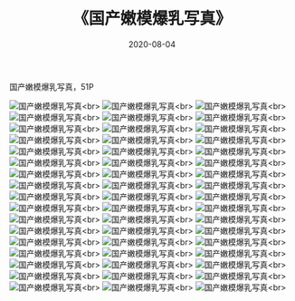 ﻿---
layout: post
title: 《国产嫩模爆乳写真》
date: 2020-08-04
img: http://photo.orgx.cf/%E6%80%A7%E6%84%9F/2019/国产嫩模爆乳写真[51P]/000.jpg
tags: [美女,性感,泳衣]
---

国产嫩模爆乳写真，51P

![国产嫩模爆乳写真](http://photo.orgx.cf/%E6%80%A7%E6%84%9F/2019/国产嫩模爆乳写真[51P]/001.jpg''国产嫩模爆乳写真'')<br>
![国产嫩模爆乳写真](http://photo.orgx.cf/%E6%80%A7%E6%84%9F/2019/国产嫩模爆乳写真[51P]/002.jpg''国产嫩模爆乳写真'')<br>
![国产嫩模爆乳写真](http://photo.orgx.cf/%E6%80%A7%E6%84%9F/2019/国产嫩模爆乳写真[51P]/003.jpg''国产嫩模爆乳写真'')<br>
![国产嫩模爆乳写真](http://photo.orgx.cf/%E6%80%A7%E6%84%9F/2019/国产嫩模爆乳写真[51P]/004.jpg''国产嫩模爆乳写真'')<br>
![国产嫩模爆乳写真](http://photo.orgx.cf/%E6%80%A7%E6%84%9F/2019/国产嫩模爆乳写真[51P]/005.jpg''国产嫩模爆乳写真'')<br>
![国产嫩模爆乳写真](http://photo.orgx.cf/%E6%80%A7%E6%84%9F/2019/国产嫩模爆乳写真[51P]/006.jpg''国产嫩模爆乳写真'')<br>
![国产嫩模爆乳写真](http://photo.orgx.cf/%E6%80%A7%E6%84%9F/2019/国产嫩模爆乳写真[51P]/007.jpg''国产嫩模爆乳写真'')<br>
![国产嫩模爆乳写真](http://photo.orgx.cf/%E6%80%A7%E6%84%9F/2019/国产嫩模爆乳写真[51P]/008.jpg''国产嫩模爆乳写真'')<br>
![国产嫩模爆乳写真](http://photo.orgx.cf/%E6%80%A7%E6%84%9F/2019/国产嫩模爆乳写真[51P]/009.jpg''国产嫩模爆乳写真'')<br>
![国产嫩模爆乳写真](http://photo.orgx.cf/%E6%80%A7%E6%84%9F/2019/国产嫩模爆乳写真[51P]/010.jpg''国产嫩模爆乳写真'')<br>
![国产嫩模爆乳写真](http://photo.orgx.cf/%E6%80%A7%E6%84%9F/2019/国产嫩模爆乳写真[51P]/011.jpg''国产嫩模爆乳写真'')<br>
![国产嫩模爆乳写真](http://photo.orgx.cf/%E6%80%A7%E6%84%9F/2019/国产嫩模爆乳写真[51P]/012.jpg''国产嫩模爆乳写真'')<br>
![国产嫩模爆乳写真](http://photo.orgx.cf/%E6%80%A7%E6%84%9F/2019/国产嫩模爆乳写真[51P]/013.jpg''国产嫩模爆乳写真'')<br>
![国产嫩模爆乳写真](http://photo.orgx.cf/%E6%80%A7%E6%84%9F/2019/国产嫩模爆乳写真[51P]/014.jpg''国产嫩模爆乳写真'')<br>
![国产嫩模爆乳写真](http://photo.orgx.cf/%E6%80%A7%E6%84%9F/2019/国产嫩模爆乳写真[51P]/015.jpg''国产嫩模爆乳写真'')<br>
![国产嫩模爆乳写真](http://photo.orgx.cf/%E6%80%A7%E6%84%9F/2019/国产嫩模爆乳写真[51P]/016.jpg''国产嫩模爆乳写真'')<br>
![国产嫩模爆乳写真](http://photo.orgx.cf/%E6%80%A7%E6%84%9F/2019/国产嫩模爆乳写真[51P]/017.jpg''国产嫩模爆乳写真'')<br>
![国产嫩模爆乳写真](http://photo.orgx.cf/%E6%80%A7%E6%84%9F/2019/国产嫩模爆乳写真[51P]/018.jpg''国产嫩模爆乳写真'')<br>
![国产嫩模爆乳写真](http://photo.orgx.cf/%E6%80%A7%E6%84%9F/2019/国产嫩模爆乳写真[51P]/019.jpg''国产嫩模爆乳写真'')<br>
![国产嫩模爆乳写真](http://photo.orgx.cf/%E6%80%A7%E6%84%9F/2019/国产嫩模爆乳写真[51P]/020.jpg''国产嫩模爆乳写真'')<br>
![国产嫩模爆乳写真](http://photo.orgx.cf/%E6%80%A7%E6%84%9F/2019/国产嫩模爆乳写真[51P]/021.jpg''国产嫩模爆乳写真'')<br>
![国产嫩模爆乳写真](http://photo.orgx.cf/%E6%80%A7%E6%84%9F/2019/国产嫩模爆乳写真[51P]/022.jpg''国产嫩模爆乳写真'')<br>
![国产嫩模爆乳写真](http://photo.orgx.cf/%E6%80%A7%E6%84%9F/2019/国产嫩模爆乳写真[51P]/023.jpg''国产嫩模爆乳写真'')<br>
![国产嫩模爆乳写真](http://photo.orgx.cf/%E6%80%A7%E6%84%9F/2019/国产嫩模爆乳写真[51P]/024.jpg''国产嫩模爆乳写真'')<br>
![国产嫩模爆乳写真](http://photo.orgx.cf/%E6%80%A7%E6%84%9F/2019/国产嫩模爆乳写真[51P]/025.jpg''国产嫩模爆乳写真'')<br>
![国产嫩模爆乳写真](http://photo.orgx.cf/%E6%80%A7%E6%84%9F/2019/国产嫩模爆乳写真[51P]/026.jpg''国产嫩模爆乳写真'')<br>
![国产嫩模爆乳写真](http://photo.orgx.cf/%E6%80%A7%E6%84%9F/2019/国产嫩模爆乳写真[51P]/027.jpg''国产嫩模爆乳写真'')<br>
![国产嫩模爆乳写真](http://photo.orgx.cf/%E6%80%A7%E6%84%9F/2019/国产嫩模爆乳写真[51P]/028.jpg''国产嫩模爆乳写真'')<br>
![国产嫩模爆乳写真](http://photo.orgx.cf/%E6%80%A7%E6%84%9F/2019/国产嫩模爆乳写真[51P]/029.jpg''国产嫩模爆乳写真'')<br>
![国产嫩模爆乳写真](http://photo.orgx.cf/%E6%80%A7%E6%84%9F/2019/国产嫩模爆乳写真[51P]/030.jpg''国产嫩模爆乳写真'')<br>
![国产嫩模爆乳写真](http://photo.orgx.cf/%E6%80%A7%E6%84%9F/2019/国产嫩模爆乳写真[51P]/031.jpg''国产嫩模爆乳写真'')<br>
![国产嫩模爆乳写真](http://photo.orgx.cf/%E6%80%A7%E6%84%9F/2019/国产嫩模爆乳写真[51P]/032.jpg''国产嫩模爆乳写真'')<br>
![国产嫩模爆乳写真](http://photo.orgx.cf/%E6%80%A7%E6%84%9F/2019/国产嫩模爆乳写真[51P]/033.jpg''国产嫩模爆乳写真'')<br>
![国产嫩模爆乳写真](http://photo.orgx.cf/%E6%80%A7%E6%84%9F/2019/国产嫩模爆乳写真[51P]/034.jpg''国产嫩模爆乳写真'')<br>
![国产嫩模爆乳写真](http://photo.orgx.cf/%E6%80%A7%E6%84%9F/2019/国产嫩模爆乳写真[51P]/035.jpg''国产嫩模爆乳写真'')<br>
![国产嫩模爆乳写真](http://photo.orgx.cf/%E6%80%A7%E6%84%9F/2019/国产嫩模爆乳写真[51P]/036.jpg''国产嫩模爆乳写真'')<br>
![国产嫩模爆乳写真](http://photo.orgx.cf/%E6%80%A7%E6%84%9F/2019/国产嫩模爆乳写真[51P]/037.jpg''国产嫩模爆乳写真'')<br>
![国产嫩模爆乳写真](http://photo.orgx.cf/%E6%80%A7%E6%84%9F/2019/国产嫩模爆乳写真[51P]/038.jpg''国产嫩模爆乳写真'')<br>
![国产嫩模爆乳写真](http://photo.orgx.cf/%E6%80%A7%E6%84%9F/2019/国产嫩模爆乳写真[51P]/039.jpg''国产嫩模爆乳写真'')<br>
![国产嫩模爆乳写真](http://photo.orgx.cf/%E6%80%A7%E6%84%9F/2019/国产嫩模爆乳写真[51P]/040.jpg''国产嫩模爆乳写真'')<br>
![国产嫩模爆乳写真](http://photo.orgx.cf/%E6%80%A7%E6%84%9F/2019/国产嫩模爆乳写真[51P]/041.jpg''国产嫩模爆乳写真'')<br>
![国产嫩模爆乳写真](http://photo.orgx.cf/%E6%80%A7%E6%84%9F/2019/国产嫩模爆乳写真[51P]/042.jpg''国产嫩模爆乳写真'')<br>
![国产嫩模爆乳写真](http://photo.orgx.cf/%E6%80%A7%E6%84%9F/2019/国产嫩模爆乳写真[51P]/043.jpg''国产嫩模爆乳写真'')<br>
![国产嫩模爆乳写真](http://photo.orgx.cf/%E6%80%A7%E6%84%9F/2019/国产嫩模爆乳写真[51P]/044.jpg''国产嫩模爆乳写真'')<br>
![国产嫩模爆乳写真](http://photo.orgx.cf/%E6%80%A7%E6%84%9F/2019/国产嫩模爆乳写真[51P]/045.jpg''国产嫩模爆乳写真'')<br>
![国产嫩模爆乳写真](http://photo.orgx.cf/%E6%80%A7%E6%84%9F/2019/国产嫩模爆乳写真[51P]/046.jpg''国产嫩模爆乳写真'')<br>
![国产嫩模爆乳写真](http://photo.orgx.cf/%E6%80%A7%E6%84%9F/2019/国产嫩模爆乳写真[51P]/047.jpg''国产嫩模爆乳写真'')<br>
![国产嫩模爆乳写真](http://photo.orgx.cf/%E6%80%A7%E6%84%9F/2019/国产嫩模爆乳写真[51P]/048.jpg''国产嫩模爆乳写真'')<br>
![国产嫩模爆乳写真](http://photo.orgx.cf/%E6%80%A7%E6%84%9F/2019/国产嫩模爆乳写真[51P]/049.jpg''国产嫩模爆乳写真'')<br>
![国产嫩模爆乳写真](http://photo.orgx.cf/%E6%80%A7%E6%84%9F/2019/国产嫩模爆乳写真[51P]/050.jpg''国产嫩模爆乳写真'')<br>
![国产嫩模爆乳写真](http://photo.orgx.cf/%E6%80%A7%E6%84%9F/2019/国产嫩模爆乳写真[51P]/051.jpg''国产嫩模爆乳写真'')<br>
